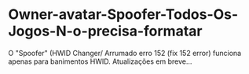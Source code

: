 # Owner-avatar-Spoofer-Todos-Os-Jogos-N-o-precisa-formatar
O "Spoofer" (HWID Changer/ Arrumado erro 152 (fix 152 error) funciona apenas para banimentos HWID. Atualizações em breve...
